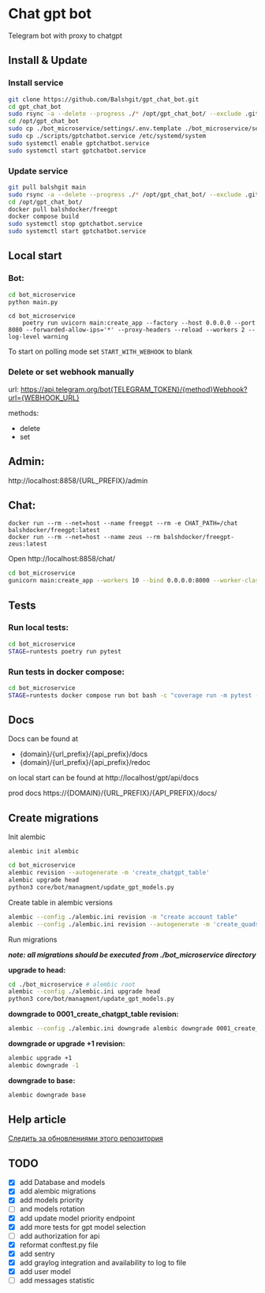 # Chat gpt bot
Telegram bot with proxy to chatgpt

## Install & Update

### Install service

```bash
git clone https://github.com/Balshgit/gpt_chat_bot.git
cd gpt_chat_bot
sudo rsync -a --delete --progress ./* /opt/gpt_chat_bot/ --exclude .git
cd /opt/gpt_chat_bot
sudo cp ./bot_microservice/settings/.env.template ./bot_microservice/settings/.env
sudo cp ./scripts/gptchatbot.service /etc/systemd/system
sudo systemctl enable gptchatbot.service
sudo systemctl start gptchatbot.service
```

### Update service

```bash
git pull balshgit main
sudo rsync -a --delete --progress ./* /opt/gpt_chat_bot/ --exclude .git
cd /opt/gpt_chat_bot/
docker pull balshdocker/freegpt
docker compose build
sudo systemctl stop gptchatbot.service
sudo systemctl start gptchatbot.service
```

## Local start

### Bot:

```bash
cd bot_microservice
python main.py
```

```shell
cd bot_microservice
	poetry run uvicorn main:create_app --factory --host 0.0.0.0 --port 8080 --forwarded-allow-ips='*' --proxy-headers --reload --workers 2 --log-level warning
```

To start on polling mode set `START_WITH_WEBHOOK` to blank


### Delete or set webhook manually

url: https://api.telegram.org/bot{TELEGRAM_TOKEN}/{method}Webhook?url={WEBHOOK_URL}

methods:
- delete
- set


## Admin:

http://localhost:8858/{URL_PREFIX}/admin


## Chat:

```shell
docker run --rm --net=host --name freegpt --rm -e CHAT_PATH=/chat balshdocker/freegpt:latest
docker run --rm --net=host --name zeus --rm balshdocker/freegpt-zeus:latest
```
Open http://localhost:8858/chat/


```bash
cd bot_microservice
gunicorn main:create_app --workers 10 --bind 0.0.0.0:8000 --worker-class uvicorn.workers.UvicornWorker --timeout 150 --max-requests 2000 --max-requests-jitter 400
```


## Tests

### Run local tests:
```bash
cd bot_microservice
STAGE=runtests poetry run pytest
```

### Run tests in docker compose:
```bash
cd bot_microservice
STAGE=runtests docker compose run bot bash -c "coverage run -m pytest -vv --exitfirst && poetry run coverage report"
```

## Docs
Docs can be found at

- {domain}/{url_prefix}/{api_prefix}/docs
- {domain}/{url_prefix}/{api_prefix}/redoc

on local start can be found at http://localhost/gpt/api/docs

prod docs https://{DOMAIN}/{URL_PREFIX}/{API_PREFIX}/docs/


## Create migrations

Init alembic

    alembic init alembic


```bash
cd bot_microservice
alembic revision --autogenerate -m 'create_chatgpt_table'
alembic upgrade head
python3 core/bot/managment/update_gpt_models.py
```


Create table in alembic versions

```bash
alembic --config ./alembic.ini revision -m "create account table"
alembic --config ./alembic.ini revision --autogenerate -m 'create_quads_table'
```



Run migrations

***note: all migrations should be executed from ./bot_microservice directory***

**upgrade to head:**
```bash
cd ./bot_microservice # alembic root
alembic --config ./alembic.ini upgrade head
python3 core/bot/managment/update_gpt_models.py
```

**downgrade to 0001_create_chatgpt_table revision:**
```bash
alembic --config ./alembic.ini downgrade alembic downgrade 0001_create_chatgpt_table
```

**downgrade or upgrade +1 revision:**
```bash
alembic upgrade +1
alembic downgrade -1
```

**downgrade to base:**
```bash
alembic downgrade base
```

## Help article

[Следить за обновлениями этого репозитория](https://github.com/fantasy-peak/cpp-freegpt-webui/commits/main/)


## TODO

- [x] add Database and models
- [x] add alembic migrations
- [x] add models priority 
- [ ] and models rotation
- [x] add update model priority endpoint
- [x] add more tests for gpt model selection
- [ ] add authorization for api
- [x] reformat conftest.py file
- [x] add sentry
- [x] add graylog integration and availability to log to file
- [x] add user model
- [ ] add messages statistic
